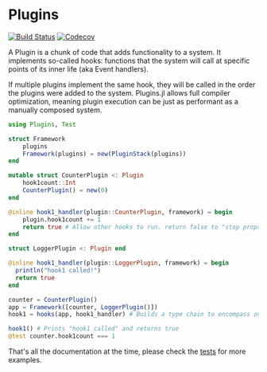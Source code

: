 # Plugins

[![Build Status](https://travis-ci.com/tisztamo/Plugins.jl.svg?branch=master)](https://travis-ci.com/tisztamo/Plugins.jl)
[![Codecov](https://codecov.io/gh/tisztamo/Plugins.jl/branch/master/graph/badge.svg)](https://codecov.io/gh/tisztamo/Plugins.jl)

A Plugin is a chunk of code that adds functionality to a system. It implements so-called hooks: functions that the system will call at specific points of its inner life (aka Event handlers). 

If multiple plugins implement the same hook, they will be called in the order the plugins were added to the system. Plugins.jl allows full compiler optimization, meaning plugin execution can be just as performant as a manually composed system.

```julia
using Plugins, Test

struct Framework
    plugins
    Framework(plugins) = new(PluginStack(plugins))
end

mutable struct CounterPlugin <: Plugin
    hook1count::Int
    CounterPlugin() = new(0)
end

@inline hook1_handler(plugin::CounterPlugin, framework) = begin
    plugin.hook1count += 1
    return true # Allow other hooks to run. return false to "stop propagation"
end

struct LoggerPlugin <: Plugin end

@inline hook1_handler(plugin::LoggerPlugin, framework) = begin
  println("hook1 called!")
  return true
end

counter = CounterPlugin()
app = Framework([counter, LoggerPlugin()])
hook1 = hooks(app, hook1_handler) # Builds a type chain to encompass only plugins that implement hook1_handler

hook1() # Prints "hook1 called" and returns true
@test counter.hook1count === 1
```

That's all the documentation at the time, please check the [tests](https://github.com/tisztamo/Plugins.jl/blob/master/test/runtests.jl) for more examples.
